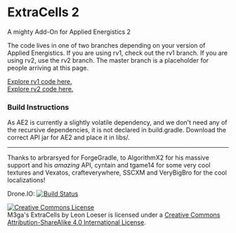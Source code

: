 ExtraCells 2
==========

A mighty Add-On for Applied Energistics 2

The code lives in one of two branches depending on your version of Applied Energistics. If you are using rv1, check out the rv1 branch. If you are using rv2, use the rv2 branch.
The master branch is a placeholder for people arriving at this page.

[Explore rv1 code here.](https://github.com/M3gaFr3ak/ExtraCells2/tree/rv1)  
[Explore rv2 code here.](https://github.com/M3gaFr3ak/ExtraCells2/tree/rv2)

### Build Instructions

As AE2 is currently a slightly volatile dependency, and we don't need any of the recursive dependencies, it is not declared in build.gradle. Download the correct API jar for AE2 and place it in libs/.



---

Thanks to arbrarsyed for ForgeGradle, to AlgorithmX2 for his massive support and his *amazing* API, cyntain and tgame14 for some very cool textures and Vexatos, crafteverywhere, SSCXM and VeryBigBro for the cool localizations! 

Drone.IO:
[![Build Status](https://drone.io/github.com/M3gaFr3ak/ExtraCells2/status.png)](https://drone.io/github.com/M3gaFr3ak/ExtraCells2/files)

<a rel="license" href="http://creativecommons.org/licenses/by-sa/4.0/"><img alt="Creative Commons License" style="border-width:0" src="http://i.creativecommons.org/l/by-sa/4.0/88x31.png" /></a><br /><span xmlns:dct="http://purl.org/dc/terms/" href="http://purl.org/dc/dcmitype/InteractiveResource" property="dct:title" rel="dct:type">M3ga's ExtraCells</span> by <span xmlns:cc="http://creativecommons.org/ns#" property="cc:attributionName">Leon Loeser</span> is licensed under a <a rel="license" href="http://creativecommons.org/licenses/by-sa/4.0/">Creative Commons Attribution-ShareAlike 4.0 International License</a>.
